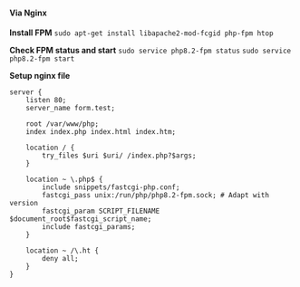 #### Via Nginx

**Install FPM**
`sudo apt-get install libapache2-mod-fcgid php-fpm htop`

**Check FPM status and start**
`sudo service php8.2-fpm status`
`sudo service php8.2-fpm start` 

**Setup nginx file**

```nginx                                    
server {
    listen 80;
    server_name form.test;

    root /var/www/php;
    index index.php index.html index.htm;

    location / {
        try_files $uri $uri/ /index.php?$args;
    }

    location ~ \.php$ {
        include snippets/fastcgi-php.conf;
        fastcgi_pass unix:/run/php/php8.2-fpm.sock; # Adapt with version
        fastcgi_param SCRIPT_FILENAME $document_root$fastcgi_script_name;
        include fastcgi_params;
    }

    location ~ /\.ht {
        deny all;
    }
}
```

